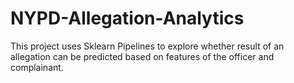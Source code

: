 # NYPD-Allegation-Analytics
This project uses Sklearn Pipelines to explore whether result of an allegation can be predicted based on features of the officer and complainant.

